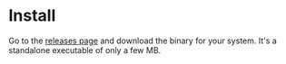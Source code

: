 # Install

Go to the [releases page](https://github.com/Turun/GrepolisMap/releases) and download the binary for your system. It's a standalone executable of only a few MB.



